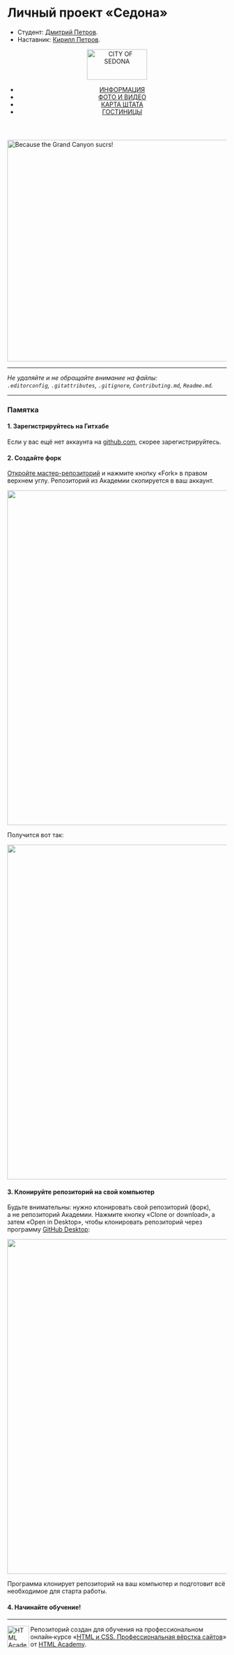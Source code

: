 # Личный проект «Седона»

* Студент: [Дмитрий Петров](https://up.htmlacademy.ru/htmlcss/29/user/1588693).
* Наставник: [Кирилл Петров](https://htmlacademy.ru/profile/frozik).
<!DOCTYPE html>
<html lang="ru">
<head>
  <meta charset="UTF-8">
  <title>СЕДОНА-НЕБОЛЬШОЙ ГОРОДОК В АРИЗОНЕ, ЗАСЛУЖИВАЮЩИЙ БОЛЬШЕГО</title>
</head>
	<body>
		<header>
			<nav>
				<a>
				<img src="img/index-logo.svg" width="138" height="70" alt="CITY OF SEDONA">
				</a>
				<ul>
				<li><a href="blank.html">ИНФОРМАЦИЯ</a></li>
				<li><a href="blank.html">ФОТО И ВИДЕО</a></li>
				<li><a href="price.html">КАРТА ШТАТА</a></li>
				<li><a href="catalog.html">ГОСТИНИЦЫ</a></li>
				</ul>
			</nav>
		</header>
		<main>
		<img src="image.png" width="1200" height="509" alt="Because the Grand Canyon sucrs!">
		</main>
	</body>
</html>

---

_Не удаляйте и не обращайте внимание на файлы:_<br>
_`.editorconfig`, `.gitattributes`, `.gitignore`, `Contributing.md`, `Readme.md`._

---

### Памятка

#### 1. Зарегистрируйтесь на Гитхабе

Если у вас ещё нет аккаунта на [github.com](https://github.com/join), скорее зарегистрируйтесь.

#### 2. Создайте форк

[Откройте мастер-репозиторий](https://github.com/htmlacademy-htmlcss/1588693-sedona-29) и нажмите кнопку «Fork» в правом верхнем углу. Репозиторий из Академии скопируется в ваш аккаунт.

<img width="769" alt="" src="https://user-images.githubusercontent.com/10909/29037949-67a635d6-7bae-11e7-9f2f-1a48fde231b9.jpg">

Получится вот так:

<img width="769" alt="" src="https://user-images.githubusercontent.com/10909/29037953-6a8a7384-7bae-11e7-83ac-59603b1d696c.jpg">

#### 3. Клонируйте репозиторий на свой компьютер

Будьте внимательны: нужно клонировать свой репозиторий (форк), а не репозиторий Академии. Нажмите кнопку «Clone or download», а затем «Open in Desktop», чтобы клонировать репозиторий через программу [GitHub Desktop](https://desktop.github.com):

<img width="769" alt="" src="https://user-images.githubusercontent.com/10909/29037955-6c20c16c-7bae-11e7-9e1a-c52010042976.jpg">

Программа клонирует репозиторий на ваш компьютер и подготовит всё необходимое для старта работы.

#### 4. Начинайте обучение!

---

<a href="https://htmlacademy.ru/intensive/htmlcss"><img align="left" width="50" height="50" alt="HTML Academy" src="https://up.htmlacademy.ru/static/img/intensive/htmlcss/logo-for-github-2.png"></a>

Репозиторий создан для обучения на профессиональном онлайн‑курсе «[HTML и CSS. Профессиональная вёрстка сайтов](https://htmlacademy.ru/intensive/htmlcss)» от [HTML Academy](https://htmlacademy.ru).

